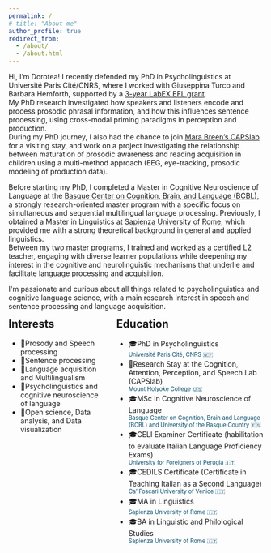 ```yaml
---
permalink: /
# title: "About me"
author_profile: true
redirect_from: 
  - /about/
  - /about.html
---
```


Hi, I’m Dorotea! I recently defended my PhD in Psycholinguistics at Université Paris Cité/CNRS, where I worked with Giuseppina Turco and Barbara Hemforth, supported by a [3-year LabEX EFL grant](https://www.labex-efl.fr/post/job-offer-phd-in-experimental-linguistics).   
My PhD research investigated how speakers and listeners encode and process prosodic phrasal information, and how this influences sentence processing, using cross-modal priming paradigms in perception and production.   
During my PhD journey, I also had the chance to join [Mara Breen’s CAPSlab](https://sites.google.com/mtholyoke.edu/mbreen/research) for a visiting stay, and work on a project investigating the relationship between maturation of prosodic awareness and reading acquisition in children using a multi-method approach (EEG, eye-tracking, prosodic modeling of production data).

Before starting my PhD, I completed a Master in Cognitive Neuroscience of Language at the [Basque Center on Cognition, Brain, and Language (BCBL)](https://www.bcbl.eu/en), a strongly research-oriented master program with a specific focus on simultaneous and sequential multilingual language processing. Previously, I obtained a Master in Linguistics at [Sapienza University of Rome](), which provided me with a strong theoretical background in general and applied linguistics.   
Between my two master programs, I trained and worked as a certified L2 teacher, engaging with diverse learner populations while deepening my interest in the cognitive and neurolinguistic mechanisms that underlie and facilitate language processing and acquisition. 

I'm passionate and curious about all things related to psycholinguistics and cognitive language science, with a main research interest in speech and sentence processing and language acquisition.


<!-- Two-column responsive layout -->
<div style="display: flex; flex-wrap: wrap; gap: 20px;">
<div style="flex: 38 1 0; min-width: 150px;">
    <!-- Interests HTML -->
    <h2 style="margin-top:0;">Interests</h2>
  <ul class="fa-ul">
    <li><span class="fa-li">📖</span>Prosody and Speech processing</li>
    <li><span class="fa-li">📖</span>Sentence processing</li>
    <li><span class="fa-li">📖</span>Language acquisition and Multilingualism</li>
    <li><span class="fa-li">📖</span>Psycholinguistics and cognitive neuroscience of language</li>
    <li><span class="fa-li">📖</span>Open science, Data analysis, and Data visualization</li>
    </ul>
</div>
<div style="flex: 57 1 0; min-width: 250px;">
<h2 style="margin-top:0;">Education</h2>
<ul class="fa-ul">
  <li><span class="fa-li">🎓</span>PhD in Psycholinguistics
    <span style="display:block; margin-bottom:0.2em; font-size:0.8em; color:#004a69">Université Paris Cité, CNRS 🇲🇫</span></li>
  <li><span class="fa-li">📍</span>Research Stay at the Cognition, Attention, Perception, and Speech Lab (CAPSlab)
    <span style="display:block; margin-bottom:0.2em; font-size:0.8em; color:#004a69">Mount Holyoke College 🇺🇸</span></li>
  <li><span class="fa-li">🎓</span>MSc in Cognitive Neuroscience of Language
    <span style="display:block; margin-bottom:0.2em; font-size:0.8em; color:#004a69">Basque Center on Cognition, Brain and Language (BCBL) and University of the Basque Country󠁥 🇪🇸</span></li>
  <li><span class="fa-li">🎓</span>CELI Examiner Certificate (habilitation to evaluate Italian Language Proficiency Exams)
    <span style="display:block; margin-bottom:0.2em; font-size:0.8em; color:#004a69">University for Foreigners of Perugia 🇮🇹</span></li>
  <li><span class="fa-li">🎓</span>CEDILS Certificate (Certificate in Teaching Italian as a Second Language)
    <span style="display:block; margin-bottom:0.2em; font-size:0.8em; color:#004a69">Ca’ Foscari University of Venice 🇮🇹</span></li>
  <li><span class="fa-li">🎓</span>MA in Linguistics
    <span style="display:block; margin-bottom:0.2em; font-size:0.8em; color:#004a69">Sapienza University of Rome 🇮🇹</span></li>
  <li><span class="fa-li">🎓</span>BA in Linguistic and Philological Studies
    <span style="display:block; margin-bottom:0.2em; font-size:0.8em; color:#004a69">Sapienza University of Rome 🇮🇹</span></li>
</ul>

</div>
</div>

<!-- # News -->

<!-- Inline CSS scoped to this section
<style>
.two-columns-local {
  display: flex;
  gap: 20px;
  flex-wrap: wrap;
  margin-bottom: 2rem;
}
.two-columns-local .column {
  flex: 1;
  min-width: 200px;
}
</style> -->